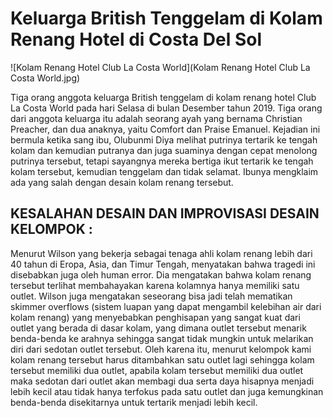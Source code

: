 # Keluarga British Tenggelam di Kolam Renang Hotel di Costa Del Sol

![Kolam Renang Hotel Club La Costa World](Kolam Renang Hotel Club La Costa World.jpg)


Tiga orang anggota keluarga British tenggelam di kolam renang hotel Club La Costa World pada hari Selasa di bulan Desember tahun 2019. Tiga orang dari anggota keluarga itu adalah seorang ayah yang bernama Christian Preacher, dan dua anaknya, yaitu Comfort dan Praise Emanuel. Kejadian ini bermula ketika sang ibu, Olubunmi Diya melihat putrinya tertarik ke tengah kolam dan kemudian putranya dan juga suaminya dengan cepat menolong putrinya tersebut, tetapi sayangnya mereka bertiga ikut tertarik ke tengah kolam tersebut, kemudian tenggelam dan tidak selamat. Ibunya mengklaim ada yang salah dengan desain kolam renang tersebut.


## KESALAHAN DESAIN DAN IMPROVISASI DESAIN KELOMPOK :

Menurut Wilson yang bekerja sebagai tenaga ahli kolam renang lebih dari 40 tahun di Eropa, Asia, dan Timur Tengah, menyatakan bahwa tragedi ini disebabkan juga oleh human error. Dia mengatakan bahwa kolam renang tersebut terlihat membahayakan karena kolamnya hanya memiliki satu outlet. Wilson juga mengatakan seseorang bisa jadi telah mematikan skimmer overflows (sistem luapan yang dapat mengambil kelebihan air dari kolam renang) yang menyebabkan penghisapan yang sangat kuat dari outlet yang berada di dasar kolam, yang dimana outlet tersebut menarik benda-benda ke arahnya sehingga sangat tidak mungkin untuk melarikan diri dari sedotan outlet tersebut. Oleh karena itu, menurut kelompok kami kolam renang tersebut harus ditambahkan satu outlet lagi sehingga kolam tersebut memiliki dua outlet, apabila kolam tersebut memiliki dua outlet maka sedotan dari outlet akan membagi dua serta daya hisapnya menjadi lebih kecil atau tidak hanya terfokus pada satu outlet dan juga kemungkinan benda-benda disekitarnya untuk tertarik menjadi lebih kecil. 
